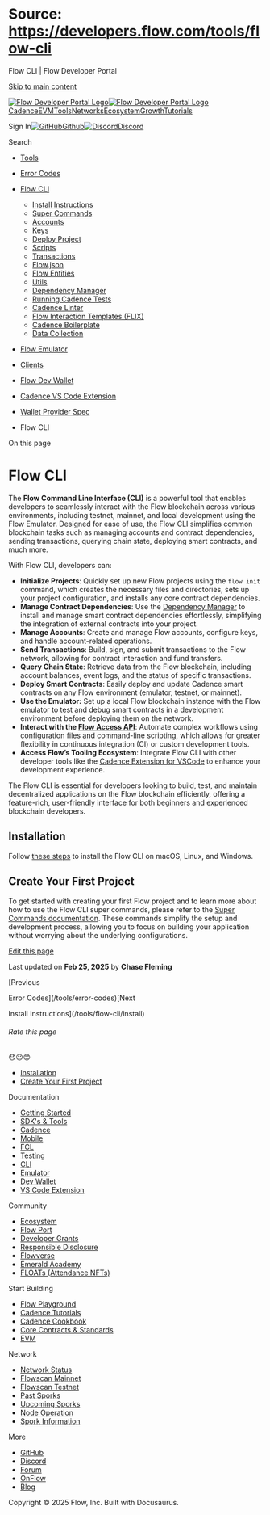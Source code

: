 # Source: https://developers.flow.com/tools/flow-cli

Flow CLI | Flow Developer Portal



[Skip to main content](#__docusaurus_skipToContent_fallback)

[![Flow Developer Portal Logo](/img/flow-docs-logo-dark.png)![Flow Developer Portal Logo](/img/flow-docs-logo-light.png)](/)[Cadence](/build/flow)[EVM](/evm/about)[Tools](/tools/flow-cli)[Networks](/networks/flow-networks)[Ecosystem](/ecosystem)[Growth](/growth)[Tutorials](/tutorials)

Sign In[![GitHub]()Github](https://github.com/onflow)[![Discord]()Discord](https://discord.gg/flow)

Search

* [Tools](/tools)
* [Error Codes](/tools/error-codes)
* [Flow CLI](/tools/flow-cli)

  + [Install Instructions](/tools/flow-cli/install)
  + [Super Commands](/tools/flow-cli/super-commands)
  + [Accounts](/tools/flow-cli/accounts/get-accounts)
  + [Keys](/tools/flow-cli/keys/generate-keys)
  + [Deploy Project](/tools/flow-cli/deployment/start-emulator)
  + [Scripts](/tools/flow-cli/scripts/execute-scripts)
  + [Transactions](/tools/flow-cli/transactions/send-transactions)
  + [Flow.json](/tools/flow-cli/flow.json/initialize-configuration)
  + [Flow Entities](/tools/flow-cli/get-flow-data/get-blocks)
  + [Utils](/tools/flow-cli/utils/signature-generate)
  + [Dependency Manager](/tools/flow-cli/dependency-manager)
  + [Running Cadence Tests](/tools/flow-cli/tests)
  + [Cadence Linter](/tools/flow-cli/lint)
  + [Flow Interaction Templates (FLIX)](/tools/flow-cli/flix)
  + [Cadence Boilerplate](/tools/flow-cli/boilerplate)
  + [Data Collection](/tools/flow-cli/data-collection)
* [Flow Emulator](/tools/emulator)
* [Clients](/tools/clients)
* [Flow Dev Wallet](/tools/flow-dev-wallet)
* [Cadence VS Code Extension](/tools/vscode-extension)
* [Wallet Provider Spec](/tools/wallet-provider-spec)

* Flow CLI

On this page

# Flow CLI

The **Flow Command Line Interface (CLI)** is a powerful tool that enables developers to seamlessly interact with the Flow blockchain across various environments, including testnet, mainnet, and local development using the Flow Emulator. Designed for ease of use, the Flow CLI simplifies common blockchain tasks such as managing accounts and contract dependencies, sending transactions, querying chain state, deploying smart contracts, and much more.

With Flow CLI, developers can:

* **Initialize Projects**: Quickly set up new Flow projects using the `flow init` command, which creates the necessary files and directories, sets up your project configuration, and installs any core contract dependencies.
* **Manage Contract Dependencies**: Use the [Dependency Manager](/tools/flow-cli/dependency-manager) to install and manage smart contract dependencies effortlessly, simplifying the integration of external contracts into your project.
* **Manage Accounts**: Create and manage Flow accounts, configure keys, and handle account-related operations.
* **Send Transactions**: Build, sign, and submit transactions to the Flow network, allowing for contract interaction and fund transfers.
* **Query Chain State**: Retrieve data from the Flow blockchain, including account balances, event logs, and the status of specific transactions.
* **Deploy Smart Contracts**: Easily deploy and update Cadence smart contracts on any Flow environment (emulator, testnet, or mainnet).
* **Use the Emulator:** Set up a local Flow blockchain instance with the Flow emulator to test and debug smart contracts in a development environment before deploying them on the network.
* **Interact with the [Flow Access API](/http-api)**: Automate complex workflows using configuration files and command-line scripting, which allows for greater flexibility in continuous integration (CI) or custom development tools.
* **Access Flow’s Tooling Ecosystem**: Integrate Flow CLI with other developer tools like the [Cadence Extension for VSCode](https://marketplace.visualstudio.com/items?itemName=onflow.cadence) to enhance your development experience.

The Flow CLI is essential for developers looking to build, test, and maintain decentralized applications on the Flow blockchain efficiently, offering a feature-rich, user-friendly interface for both beginners and experienced blockchain developers.

## Installation[​](#installation "Direct link to Installation")

Follow [these steps](/tools/flow-cli/install) to install the Flow CLI on
macOS, Linux, and Windows.

## Create Your First Project[​](#create-your-first-project "Direct link to Create Your First Project")

To get started with creating your first Flow project and to learn more about how to use the Flow CLI super commands, please refer to the [Super Commands documentation](/tools/flow-cli/super-commands). These commands simplify the setup and development process, allowing you to focus on building your application without worrying about the underlying configurations.

[Edit this page](https://github.com/onflow/docs/tree/main/docs/tools/flow-cli/index.md)

Last updated on **Feb 25, 2025** by **Chase Fleming**

[Previous

Error Codes](/tools/error-codes)[Next

Install Instructions](/tools/flow-cli/install)

###### Rate this page

😞😐😊

* [Installation](#installation)
* [Create Your First Project](#create-your-first-project)

Documentation

* [Getting Started](/build/getting-started/contract-interaction)
* [SDK's & Tools](/tools)
* [Cadence](https://cadence-lang.org/docs/)
* [Mobile](/build/guides/mobile/overview)
* [FCL](/tools/clients/fcl-js)
* [Testing](/build/smart-contracts/testing)
* [CLI](/tools/flow-cli)
* [Emulator](/tools/emulator)
* [Dev Wallet](https://github.com/onflow/fcl-dev-wallet)
* [VS Code Extension](/tools/vscode-extension)

Community

* [Ecosystem](/ecosystem)
* [Flow Port](https://port.onflow.org/)
* [Developer Grants](https://github.com/onflow/developer-grants)
* [Responsible Disclosure](https://flow.com/flow-responsible-disclosure)
* [Flowverse](https://www.flowverse.co/)
* [Emerald Academy](https://academy.ecdao.org/)
* [FLOATs (Attendance NFTs)](https://floats.city/)

Start Building

* [Flow Playground](https://play.flow.com/)
* [Cadence Tutorials](https://cadence-lang.org/docs/tutorial/first-steps)
* [Cadence Cookbook](https://open-cadence.onflow.org)
* [Core Contracts & Standards](/build/core-contracts)
* [EVM](/evm/about)

Network

* [Network Status](https://status.onflow.org/)
* [Flowscan Mainnet](https://flowdscan.io/)
* [Flowscan Testnet](https://testnet.flowscan.io/)
* [Past Sporks](/networks/node-ops/node-operation/past-sporks)
* [Upcoming Sporks](/networks/node-ops/node-operation/upcoming-sporks)
* [Node Operation](/networks/node-ops)
* [Spork Information](/networks/node-ops/node-operation/spork)

More

* [GitHub](https://github.com/onflow)
* [Discord](https://discord.gg/flow)
* [Forum](https://forum.onflow.org/)
* [OnFlow](https://onflow.org/)
* [Blog](https://flow.com/blog)

Copyright © 2025 Flow, Inc. Built with Docusaurus.